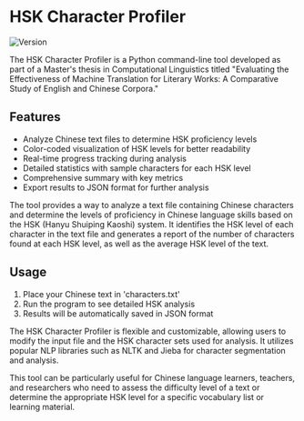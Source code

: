 # HSK Character Profiler

![Version](https://img.shields.io/badge/version-1.1.0-blue.svg)

The HSK Character Profiler is a Python command-line tool developed as part of a Master's thesis in Computational Linguistics titled "Evaluating the Effectiveness of Machine Translation for Literary Works: A Comparative Study of English and Chinese Corpora."

## Features

- Analyze Chinese text files to determine HSK proficiency levels
- Color-coded visualization of HSK levels for better readability
- Real-time progress tracking during analysis
- Detailed statistics with sample characters for each HSK level
- Comprehensive summary with key metrics
- Export results to JSON format for further analysis

The tool provides a way to analyze a text file containing Chinese characters and determine the levels of proficiency in Chinese language skills based on the HSK (Hanyu Shuiping Kaoshi) system. It identifies the HSK level of each character in the text file and generates a report of the number of characters found at each HSK level, as well as the average HSK level of the text.

## Usage

1. Place your Chinese text in 'characters.txt'
2. Run the program to see detailed HSK analysis
3. Results will be automatically saved in JSON format

The HSK Character Profiler is flexible and customizable, allowing users to modify the input file and the HSK character sets used for analysis. It utilizes popular NLP libraries such as NLTK and Jieba for character segmentation and analysis.

This tool can be particularly useful for Chinese language learners, teachers, and researchers who need to assess the difficulty level of a text or determine the appropriate HSK level for a specific vocabulary list or learning material.

